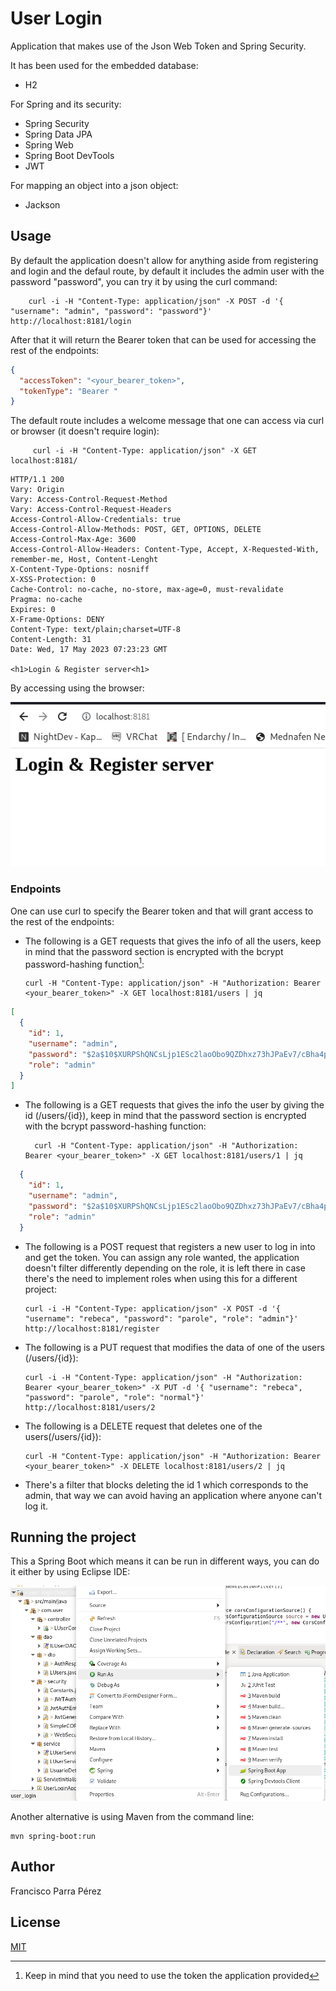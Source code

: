 # User Login


Application that makes use of the Json Web Token and Spring Security.

It has been used for the embedded database:
  * H2
  
For Spring and its security:
  * Spring Security
  * Spring Data JPA
  * Spring Web
  * Spring Boot DevTools
  * JWT
  
For mapping an object into a json object:
  * Jackson

## Usage

By default the application doesn't allow for anything aside from registering and login and the defaul route, by default it includes the admin user with the password "password", you can try it by using the curl command:

        curl -i -H "Content-Type: application/json" -X POST -d '{ "username": "admin", "password": "password"}' http://localhost:8181/login
		
After that it will return the Bearer token that can be used for accessing the rest of the endpoints:

```json
{
  "accessToken": "<your_bearer_token>",
  "tokenType": "Bearer "
}

```

The default route includes a welcome message that one can access via curl or browser (it doesn't require login):


         curl -i -H "Content-Type: application/json" -X GET localhost:8181/
		 
```
HTTP/1.1 200 
Vary: Origin
Vary: Access-Control-Request-Method
Vary: Access-Control-Request-Headers
Access-Control-Allow-Credentials: true
Access-Control-Allow-Methods: POST, GET, OPTIONS, DELETE
Access-Control-Max-Age: 3600
Access-Control-Allow-Headers: Content-Type, Accept, X-Requested-With, remember-me, Host, Content-Lenght
X-Content-Type-Options: nosniff
X-XSS-Protection: 0
Cache-Control: no-cache, no-store, max-age=0, must-revalidate
Pragma: no-cache
Expires: 0
X-Frame-Options: DENY
Content-Type: text/plain;charset=UTF-8
Content-Length: 31
Date: Wed, 17 May 2023 07:23:23 GMT

<h1>Login & Register server<h1>
```

By accessing using the browser:

![Eclipse](./screenshots/default_route.png)

### Endpoints

One can use curl to specify the Bearer token and that will grant access to the rest of the endpoints:


  * The following is a GET requests that gives the info of all the users, keep in mind that the password section is encrypted with the bcrypt password-hashing function[^1]:

        curl -H "Content-Type: application/json" -H "Authorization: Bearer <your_bearer_token>" -X GET localhost:8181/users | jq
		
```json
[
  {
    "id": 1,
    "username": "admin",
    "password": "$2a$10$XURPShQNCsLjp1ESc2laoObo9QZDhxz73hJPaEv7/cBha4pk0AgP.",
    "role": "admin"
  }
]
```

  * The following is a GET requests that gives the info the user by giving the id (/users/{id}), keep in mind that the password section is encrypted with the bcrypt password-hashing function:
  
          curl -H "Content-Type: application/json" -H "Authorization: Bearer <your_bearer_token>" -X GET localhost:8181/users/1 | jq
		
```json
  {
    "id": 1,
    "username": "admin",
    "password": "$2a$10$XURPShQNCsLjp1ESc2laoObo9QZDhxz73hJPaEv7/cBha4pk0AgP.",
    "role": "admin"
  }
```

  * The following is a POST request that registers a new user to log in into and get the token. You can assign any role wanted, the application doesn't filter differently depending on the role, it is left there in case there's the need to implement roles when using this for a different project:
  
		curl -i -H "Content-Type: application/json" -X POST -d '{ "username": "rebeca", "password": "parole", "role": "admin"}' http://localhost:8181/register
		
  * The following is a PUT request that modifies the data of one of the users (/users/{id}):
  
		curl -i -H "Content-Type: application/json" -H "Authorization: Bearer <your_bearer_token>" -X PUT -d '{ "username": "rebeca", "password": "parole", "role": "normal"}' http://localhost:8181/users/2
		
  * The following is a DELETE request that deletes one of the users(/users/{id}):
  
		curl -H "Content-Type: application/json" -H "Authorization: Bearer <your_bearer_token>" -X DELETE localhost:8181/users/2 | jq

  * There's a filter that blocks deleting the id 1 which corresponds to the admin, that way we can avoid having an application where anyone can't log it.
## Running the project

This a Spring Boot which means it can be run in different ways, you can do it either by using Eclipse IDE:

![Eclipse](./screenshots/Eclipse_ide_run.png)

Another alternative is using Maven from the command line:

	mvn spring-boot:run

## Author

Francisco Parra Pérez

## License 

[MIT](https://opensource.org/licenses/MIT)

[^1]: Keep in mind that you need to use the token the application provided
